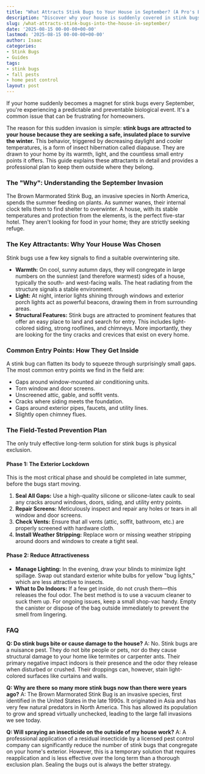 ```yaml
---
title: "What Attracts Stink Bugs to Your House in September? (A Pro's Explanation)"
description: "Discover why your house is suddenly covered in stink bugs in the fall. An expert explains the key attractants and a pro-level plan to stop them from getting inside."
slug: /what-attracts-stink-bugs-into-the-house-in-september/
date: '2025-08-15 00-00-00+00-00'
lastmod: '2025-08-15 00-00-00+00-00'
author: Isaac
categories:
- Stink Bugs
- Guides
tags:
- stink bugs
- fall pests
- home pest control
layout: post
---
```

If your home suddenly becomes a magnet for stink bugs every September, you're experiencing a predictable and preventable biological event. It's a common issue that can be frustrating for homeowners.

The reason for this sudden invasion is simple: **stink bugs are attracted to your house because they are seeking a safe, insulated place to survive the winter.** This behavior, triggered by decreasing daylight and cooler temperatures, is a form of insect hibernation called diapause. They are drawn to your home by its warmth, light, and the countless small entry points it offers. This guide explains these attractants in detail and provides a professional plan to keep them outside where they belong.

### The "Why": Understanding the September Invasion

The Brown Marmorated Stink Bug, an invasive species in North America, spends the summer feeding on plants. As summer wanes, their internal clock tells them to find shelter to overwinter. A house, with its stable temperatures and protection from the elements, is the perfect five-star hotel. They aren't looking for food in your home; they are strictly seeking refuge.

### The Key Attractants: Why Your House Was Chosen

Stink bugs use a few key signals to find a suitable overwintering site.

*   **Warmth:** On cool, sunny autumn days, they will congregate in large numbers on the sunniest (and therefore warmest) sides of a house, typically the south- and west-facing walls. The heat radiating from the structure signals a stable environment.
*   **Light:** At night, interior lights shining through windows and exterior porch lights act as powerful beacons, drawing them in from surrounding areas.
*   **Structural Features:** Stink bugs are attracted to prominent features that offer an easy place to land and search for entry. This includes light-colored siding, strong rooflines, and chimneys. More importantly, they are looking for the tiny cracks and crevices that exist on every home.

### Common Entry Points: How They Get Inside

A stink bug can flatten its body to squeeze through surprisingly small gaps. The most common entry points we find in the field are:

*   Gaps around window-mounted air conditioning units.
*   Torn window and door screens.
*   Unscreened attic, gable, and soffit vents.
*   Cracks where siding meets the foundation.
*   Gaps around exterior pipes, faucets, and utility lines.
*   Slightly open chimney flues.

### The Field-Tested Prevention Plan

The only truly effective long-term solution for stink bugs is physical exclusion.

#### Phase 1: The Exterior Lockdown

This is the most critical phase and should be completed in late summer, before the bugs start moving.

1.  **Seal All Gaps:** Use a high-quality silicone or silicone-latex caulk to seal any cracks around windows, doors, siding, and utility entry points.
2.  **Repair Screens:** Meticulously inspect and repair any holes or tears in all window and door screens.
3.  **Check Vents:** Ensure that all vents (attic, soffit, bathroom, etc.) are properly screened with hardware cloth.
4.  **Install Weather Stripping:** Replace worn or missing weather stripping around doors and windows to create a tight seal.

#### Phase 2: Reduce Attractiveness

*   **Manage Lighting:** In the evening, draw your blinds to minimize light spillage. Swap out standard exterior white bulbs for yellow "bug lights," which are less attractive to insects.
*   **What to Do Indoors:** If a few get inside, do not crush them—this releases the foul odor. The best method is to use a vacuum cleaner to suck them up. For ongoing issues, keep a small shop-vac handy. Empty the canister or dispose of the bag outside immediately to prevent the smell from lingering.

### FAQ

**Q: Do stink bugs bite or cause damage to the house?**
A: No. Stink bugs are a nuisance pest. They do not bite people or pets, nor do they cause structural damage to your home like termites or carpenter ants. Their primary negative impact indoors is their presence and the odor they release when disturbed or crushed. Their droppings can, however, stain light-colored surfaces like curtains and walls.

**Q: Why are there so many more stink bugs now than there were years ago?**
A: The Brown Marmorated Stink Bug is an invasive species, first identified in the United States in the late 1990s. It originated in Asia and has very few natural predators in North America. This has allowed its population to grow and spread virtually unchecked, leading to the large fall invasions we see today.

**Q: Will spraying an insecticide on the outside of my house work?**
A: A professional application of a residual insecticide by a licensed pest control company can significantly reduce the number of stink bugs that congregate on your home's exterior. However, this is a temporary solution that requires reapplication and is less effective over the long term than a thorough exclusion plan. Sealing the bugs out is always the better strategy.